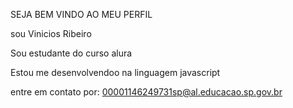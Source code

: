 SEJA BEM VINDO AO MEU PERFIL

sou Vinicios Ribeiro

Sou estudante do curso alura

Estou me desenvolvendoo na linguagem javascript

entre em contato por: 00001146249731sp@al.educacao.sp.gov.br
